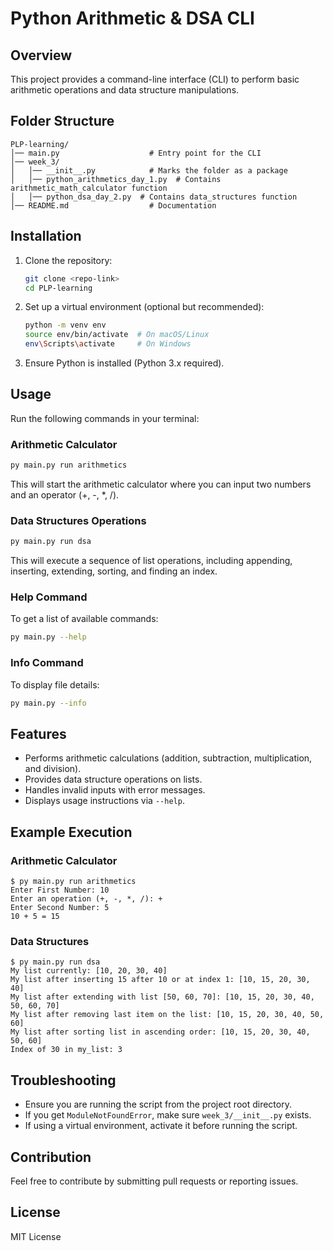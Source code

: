 # Python Arithmetic & DSA CLI

## Overview
This project provides a command-line interface (CLI) to perform basic arithmetic operations and data structure manipulations.

## Folder Structure
```
PLP-learning/
│── main.py                    # Entry point for the CLI
│── week_3/
│   │── __init__.py            # Marks the folder as a package
│   │── python_arithmetics_day_1.py  # Contains arithmetic_math_calculator function
│   │── python_dsa_day_2.py  # Contains data_structures function
│── README.md                  # Documentation
```

## Installation
1. Clone the repository:
   ```sh
   git clone <repo-link>
   cd PLP-learning
   ```
2. Set up a virtual environment (optional but recommended):
   ```sh
   python -m venv env
   source env/bin/activate  # On macOS/Linux
   env\Scripts\activate     # On Windows
   ```
3. Ensure Python is installed (Python 3.x required).

## Usage
Run the following commands in your terminal:

### Arithmetic Calculator
```sh
py main.py run arithmetics
```
This will start the arithmetic calculator where you can input two numbers and an operator (+, -, *, /).

### Data Structures Operations
```sh
py main.py run dsa
```
This will execute a sequence of list operations, including appending, inserting, extending, sorting, and finding an index.

### Help Command
To get a list of available commands:
```sh
py main.py --help
```

### Info Command
To display file details:
```sh
py main.py --info
```

## Features
- Performs arithmetic calculations (addition, subtraction, multiplication, and division).
- Provides data structure operations on lists.
- Handles invalid inputs with error messages.
- Displays usage instructions via `--help`.

## Example Execution
### Arithmetic Calculator
```
$ py main.py run arithmetics
Enter First Number: 10
Enter an operation (+, -, *, /): +
Enter Second Number: 5
10 + 5 = 15
```

### Data Structures
```
$ py main.py run dsa
My list currently: [10, 20, 30, 40]
My list after inserting 15 after 10 or at index 1: [10, 15, 20, 30, 40]
My list after extending with list [50, 60, 70]: [10, 15, 20, 30, 40, 50, 60, 70]
My list after removing last item on the list: [10, 15, 20, 30, 40, 50, 60]
My list after sorting list in ascending order: [10, 15, 20, 30, 40, 50, 60]
Index of 30 in my_list: 3
```

## Troubleshooting
- Ensure you are running the script from the project root directory.
- If you get `ModuleNotFoundError`, make sure `week_3/__init__.py` exists.
- If using a virtual environment, activate it before running the script.

## Contribution
Feel free to contribute by submitting pull requests or reporting issues.

## License
MIT License

